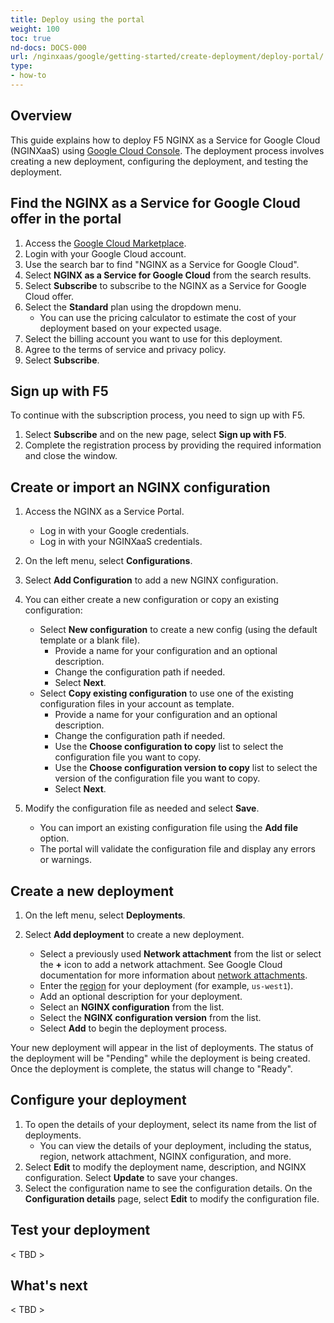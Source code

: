```yaml
---
title: Deploy using the portal
weight: 100
toc: true
nd-docs: DOCS-000
url: /nginxaas/google/getting-started/create-deployment/deploy-portal/
type:
- how-to
---
```


## Overview

This guide explains how to deploy F5 NGINX as a Service for Google Cloud (NGINXaaS) using [Google Cloud Console](https://console.cloud.google.com). The deployment process involves creating a new deployment, configuring the deployment, and testing the deployment.

## Find the NGINX as a Service for Google Cloud offer in the portal

1. Access the [Google Cloud Marketplace](https://console.cloud.google.com/marketplace).
1. Login with your Google Cloud account.
1. Use the search bar to find "NGINX as a Service for Google Cloud".
1. Select **NGINX as a Service for Google Cloud** from the search results.
1. Select **Subscribe** to subscribe to the NGINX as a Service for Google Cloud offer.
1. Select the **Standard** plan using the dropdown menu.
   - You can use the pricing calculator to estimate the cost of your deployment
   based on your expected usage.
1. Select the billing account you want to use for this deployment.
1. Agree to the terms of service and privacy policy.
1. Select **Subscribe**.

## Sign up with F5

To continue with the subscription process, you need to sign up with F5.

1. Select **Subscribe** and on the new page, select **Sign up with F5**.
1. Complete the registration process by providing the required information and close the window.

## Create or import an NGINX configuration

1. Access the NGINX as a Service Portal. <Unclear how the customers will get to the NGINXaaS portal.>
   
   - Log in with your Google credentials.
   - Log in with your NGINXaaS credentials.

1. On the left menu, select **Configurations**.
1. Select **Add Configuration** to add a new NGINX configuration.
1. You can either create a new configuration or copy an existing configuration:
   
   - Select **New configuration** to create a new config (using the default template or a blank file).
      - Provide a name for your configuration and an optional description.
      - Change the configuration path if needed.
      - Select **Next**.
   - Select **Copy existing configuration** to use one of the existing configuration files in your account as template.
      - Provide a name for your configuration and an optional description.
      - Change the configuration path if needed.
      - Use the **Choose configuration to copy** list to select the configuration file you want to copy.
      - Use the **Choose configuration version to copy** list to select the version of the configuration file you want to copy.
      - Select **Next**.

1. Modify the configuration file as needed and select **Save**.
   - You can import an existing configuration file using the **Add file** option.
   - The portal will validate the configuration file and display any errors or warnings.

## Create a new deployment

1. On the left menu, select **Deployments**.
1. Select **Add deployment** to create a new deployment.

   - Select a previously used **Network attachment** from the list or select the **+** icon to add a network attachment. See Google Cloud documentation for more information about [network attachments](https://cloud.google.com/vpc/docs/create-manage-network-attachments).
   - Enter the [region](https://cloud.google.com/compute/docs/regions-zones/viewing-regions-zones) for your deployment (for example, `us-west1`).
   - Add an optional description for your deployment.
   - Select an **NGINX configuration** from the list.
   - Select the **NGINX configuration version** from the list.
   - Select **Add** to begin the deployment process.

Your new deployment will appear in the list of deployments. The status of the deployment will be "Pending" while the deployment is being created. Once the deployment is complete, the status will change to "Ready".

## Configure your deployment

1. To open the details of your deployment, select its name from the list of deployments.
   - You can view the details of your deployment, including the status, region, network attachment, NGINX configuration, and more.
1. Select **Edit** to modify the deployment name, description, and NGINX configuration. Select **Update** to save your changes.
1. Select the configuration name to see the configuration details. On the **Configuration details** page, select **Edit** to modify the configuration file.

## Test your deployment

< TBD >

## What's next

< TBD >